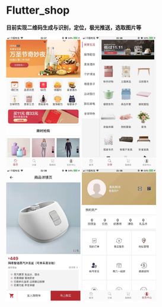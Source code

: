 # Flutter_shop

[]('doc/images/01.jpeg')

**目前实现二维码生成与识别，定位，极光推送，选取图片等**

<img src="./doc/images/01.jpeg" alt="首页" width="200" />
<img src="./doc/images/02.jpeg" alt="首页" width="200" />
<img src="./doc/images/03.jpeg" alt="首页" width="200" />
<img src="./doc/images/04.jpeg" alt="首页" width="200" />

